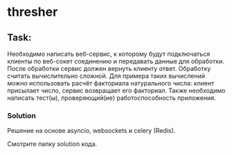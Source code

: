 # thresher

## Task:

Необходимо написать веб-сервис, к которому будут подключаться клиенты по веб-сокет соединению и передавать данные для обработки. После обработки сервис должен вернуть клиенту ответ.
Обработку считать вычислительно сложной. Для примера таких вычислений можно использовать расчёт факториала натурального числа: клиент присылает число, сервис возвращает его факториал.
Также необходимо написать тест(ы), проверяющий(ие) работоспособность приложения.


### Solution
Решение на основе asyncio, websockets и celery (Redis).

Смотрите папку solution кода.

